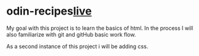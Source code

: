 # odin-recipes[live](https://satogo1.github.io/odin-recipes/index.html)
My goal with this project is to learn the basics of html.
In the process I will also familiarize with git and gitHub basic work flow.

As a second instance of this project i will be adding css.
